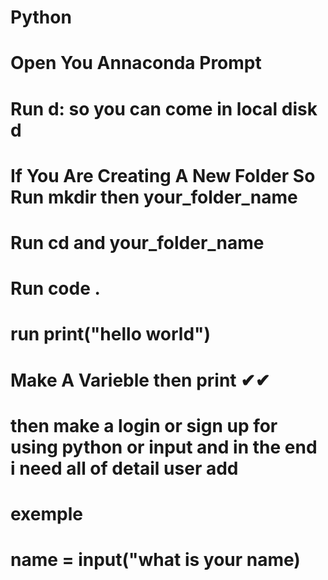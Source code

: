 # Python
# Open You Annaconda Prompt
# Run d: so you can come in local disk d 
# If You Are Creating A New Folder So Run mkdir then your_folder_name
# Run cd and your_folder_name
#  Run code . 
# run print("hello world")
#  Make A Varieble then print  ✔✔
#  then make a login or sign up for using python or input and in the end i need all of detail user add
# exemple
# name = input("what is  your name)
